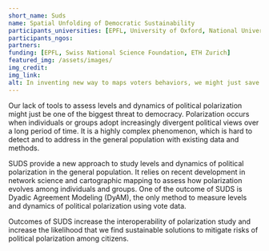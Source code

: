 ```yaml
---
short_name: Suds
name: Spatial Unfolding of Democratic Sustainability
participants_universities: [EPFL, University of Oxford, National University of Singapore, ETH Singapore]
participants_ngos:
partners:
funding: [EPFL, Swiss National Science Foundation, ETH Zurich]
featured_img: /assets/images/
img_credit:
img_link:
alt: In inventing new way to maps voters behaviors, we might just save democracy from political polarization
---
```

Our lack of tools to assess levels and dynamics of political polarization might just be one of the biggest threat to democracy. Polarization occurs when individuals or groups adopt increasingly divergent political views over a long period of time. It is a highly complex phenomenon, which is hard to detect and to address in the general population with existing data and methods. 

SUDS provide a new approach to study levels and dynamics of political polarization in the general population. It relies on recent development in network science and cartographic mapping to assess how polarization evolves among individuals and groups. One of the outcome of SUDS is Dyadic Agreement Modeling (DyAM), the only method to measure levels and dynamics of political polarization using vote data.

Outcomes of SUDS increase the interoperability of polarization study and increase the likelihood that we find sustainable solutions to mitigate risks of political polarization among citizens.
